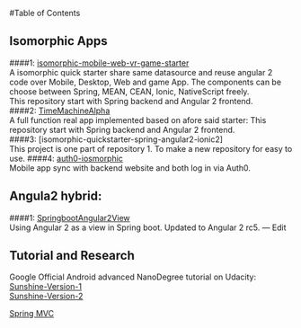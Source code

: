 #Table of Contents

## Isomorphic Apps
####1: [isomorphic-mobile-web-vr-game-starter](https://github.com/Arthurisme/isomorphic-mobile-web-vr-game-starter)     
A isomorphic quick starter share same datasource and reuse angular 2 code over Mobile, Desktop, Web and game App. The components can be choose between Spring, MEAN, CEAN, Ionic, NativeScript freely.  
This repository start with Spring backend and Angular 2 frontend.  
####2: [TimeMachineAlpha](https://github.com/Arthurisme/TimeMachineAlpha)      
A full function real app implemented based on afore said starter: 
This repository start with Spring backend and Angular 2 frontend.  
####3: [isomorphic-quickstarter-spring-angular2-ionic2]      
This project is one part of repository 1. To make a new repository for easy to use.
####4: [auth0-iosmorphic](https://github.com/Arthurisme/auth0-iosmorphic)      
Mobile app sync with backend website and both log in via Auth0.  


## Angula2 hybrid:
####1: [SpringbootAngular2View](https://github.com/Arthurisme/SpringbootAngular2View)      
Using Angular 2 as a view in Spring boot. Updated to Angular 2 rc5. — Edit





## Tutorial and Research

Google Official Android advanced NanoDegree tutorial on Udacity:
[Sunshine-Version-1](https://github.com/Arthurisme/Sunshine)  
[Sunshine-Version-2](https://github.com/Arthurisme/Sunshine-Version-2)  


[Spring MVC](https://github.com/Arthurisme/e-commerce-spring-angular)  


